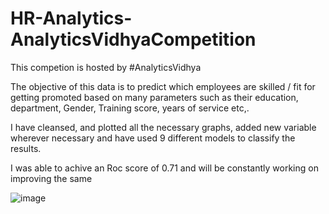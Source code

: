 # HR-Analytics-AnalyticsVidhyaCompetition

This competion is hosted by #AnalyticsVidhya

The objective of this data is to predict which employees are skilled / fit for getting promoted based on many parameters such as their education, department, Gender, Training score, years of service etc,. 

I have cleansed, and plotted all the necessary graphs, added new variable wherever necessary and have used 9 different models to classify the results. 

I was able to achive an Roc score of 0.71 and will be constantly working on improving the same


![image](https://user-images.githubusercontent.com/20862520/155956767-744e0910-3ae8-44b1-a689-2e9b272de935.png)



